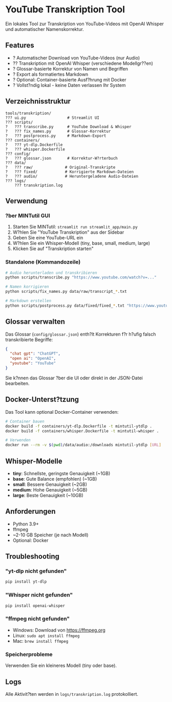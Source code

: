 # YouTube Transkription Tool

Ein lokales Tool zur Transkription von YouTube-Videos mit OpenAI Whisper und automatischer Namenskorrektur.

## Features

- ? Automatischer Download von YouTube-Videos (nur Audio)
- ?? Transkription mit OpenAI Whisper (verschiedene Modellgr??en)
- ? Glossar-basierte Korrektur von Namen und Begriffen
- ? Export als formatiertes Markdown
- ? Optional: Container-basierte Ausf?hrung mit Docker
- ? Vollst?ndig lokal - keine Daten verlassen Ihr System

## Verzeichnisstruktur

```
tools/transkription/
??? ui.py                  # Streamlit UI
??? scripts/
?   ??? transcribe.py      # YouTube Download & Whisper
?   ??? fix_names.py       # Glossar-Korrektur
?   ??? postprocess.py     # Markdown-Export
??? containers/
?   ??? yt-dlp.Dockerfile
?   ??? whisper.Dockerfile
??? config/
?   ??? glossar.json       # Korrektur-W?rterbuch
??? data/
?   ??? raw/              # Original-Transkripte
?   ??? fixed/            # Korrigierte Markdown-Dateien
?   ??? audio/            # Heruntergeladene Audio-Dateien
??? logs/
    ??? transkription.log
```

## Verwendung

### ?ber MINTutil GUI

1. Starten Sie MINTutil: `streamlit run streamlit_app/main.py`
2. W?hlen Sie "YouTube Transkription" aus der Sidebar
3. Geben Sie eine YouTube-URL ein
4. W?hlen Sie ein Whisper-Modell (tiny, base, small, medium, large)
5. Klicken Sie auf "Transkription starten"

### Standalone (Kommandozeile)

```bash
# Audio herunterladen und transkribieren
python scripts/transcribe.py "https://www.youtube.com/watch?v=..."

# Namen korrigieren
python scripts/fix_names.py data/raw/transcript_*.txt

# Markdown erstellen
python scripts/postprocess.py data/fixed/fixed_*.txt "https://www.youtube.com/watch?v=..."
```

## Glossar verwalten

Das Glossar (`config/glossar.json`) enth?lt Korrekturen f?r h?ufig falsch transkribierte Begriffe:

```json
{
  "chat gpt": "ChatGPT",
  "open ai": "OpenAI",
  "youtube": "YouTube"
}
```

Sie k?nnen das Glossar ?ber die UI oder direkt in der JSON-Datei bearbeiten.

## Docker-Unterst?tzung

Das Tool kann optional Docker-Container verwenden:

```bash
# Container bauen
docker build -f containers/yt-dlp.Dockerfile -t mintutil-ytdlp .
docker build -f containers/whisper.Dockerfile -t mintutil-whisper .

# Verwenden
docker run --rm -v $(pwd)/data/audio:/downloads mintutil-ytdlp [URL]
```

## Whisper-Modelle

- **tiny**: Schnellste, geringste Genauigkeit (~1GB)
- **base**: Gute Balance (empfohlen) (~1GB)
- **small**: Bessere Genauigkeit (~2GB)
- **medium**: Hohe Genauigkeit (~5GB)
- **large**: Beste Genauigkeit (~10GB)

## Anforderungen

- Python 3.9+
- ffmpeg
- ~2-10 GB Speicher (je nach Modell)
- Optional: Docker

## Troubleshooting

### "yt-dlp nicht gefunden"
```bash
pip install yt-dlp
```

### "Whisper nicht gefunden"
```bash
pip install openai-whisper
```

### "ffmpeg nicht gefunden"
- Windows: Download von https://ffmpeg.org
- Linux: `sudo apt install ffmpeg`
- Mac: `brew install ffmpeg`

### Speicherprobleme
Verwenden Sie ein kleineres Modell (tiny oder base).

## Logs

Alle Aktivit?ten werden in `logs/transkription.log` protokolliert.